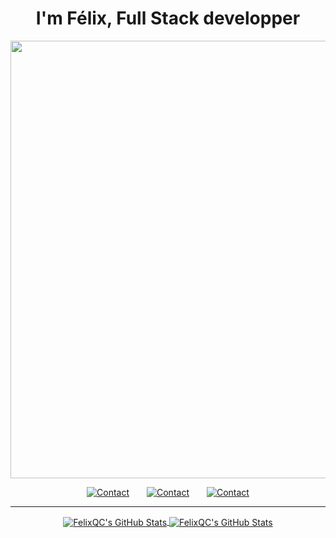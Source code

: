<h1 align="center">I'm Félix, Full Stack developper</h1>

<p id="header" align="center">
  <img src="https://i.pinimg.com/originals/49/83/0e/49830ee2ddd8b7e7679c686361afd4c2.gif" width="700">
</p>

<p id="contacts" align="center">
  <a href="https://discord.gg/mkxEjCWMXx" TARGET="_blank"><img src="https://img.shields.io/badge/Contact%20me%20-on%20Discord-blueviolet"  hspace="12" alt="Contact"></a>
  <a href="https://twitter.com/qc_felix" TARGET="_blank"><img src="https://img.shields.io/badge/Contact%20me%20-on%20Twitter-blue"  hspace="12" alt="Contact"></a>
  <a href="mailto:contact.ambitionist@protonmail.ch"><img src="https://img.shields.io/badge/Contact%20me%20-on%20Email-ff69b4" hspace="12" alt="Contact"></a>
</p>

<hr>
<p align="center">
<a href="https://github.com/Ambitionist">
  <img align="center" src="https://github-readme-stats.vercel.app/api?username=Ambitionist&show_icons=true&line_height=20&count_private=true&title_color=black&text_color=black&icon_color=black&bg_color=" alt="FelixQC's GitHub Stats" />
</a>

<a href="https://github.com/Ambitionist">
  <img align="center" src="https://github-readme-stats.vercel.app/api/top-langs/?username=Ambitionist&layout=compact" alt="FelixQC's GitHub Stats"/>
</a>
</p>


